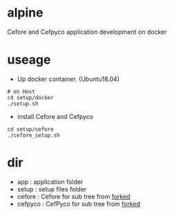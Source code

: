 # alpine
Cefore and Cefpyco application development on docker

# useage
- Up docker container. (Ubuntu18.04)
```
# on Host
cd setup/docker
./setup.sh
```
- install Cefore and Cefpyco
```
cd setup/cefore
./cefore_setup.sh
```

# dir
- app :  application folder
- setup : setup files folder
- cefore : Cefore for sub tree from [forked](https://github.com/elu697/cefore)
- cefpyco : CefPyco for sub tree from [forked](https://github.com/elu697/cefpyco)
